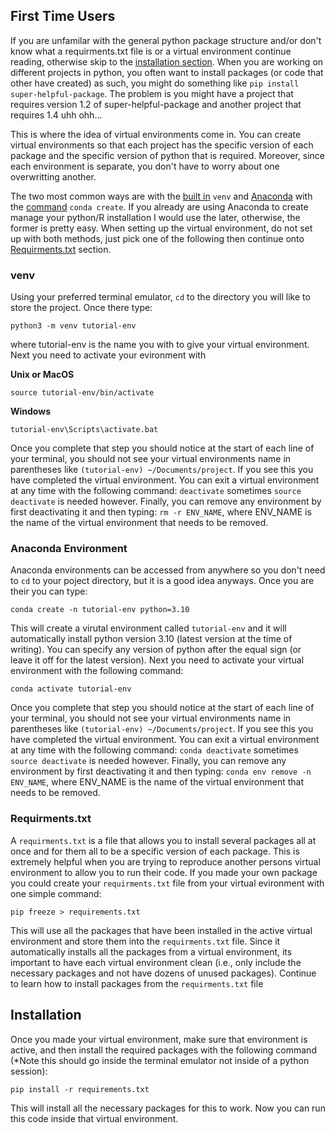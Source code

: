 ## First Time Users

If you are unfamilar with the general python package structure and/or don't know what a requirments.txt file is or a virtual environment continue reading, otherwise skip to the [installation section](##installation). When you are working on different projects in python, you often want to install packages (or code that other have created) as such, you might do something like `pip install super-helpful-package`. The problem is you might have a project that requires version 1.2 of super-helpful-package and another project that requires 1.4 uhh ohh... 

This is where the idea of virtual environments come in. You can create virtual environments so that each project has the specific version of each package and the specific version of python that is required. Moreover, since each environment is separate, you don't have to worry about one overwritting another.

The two most common ways are with the [built in](https://docs.python.org/3/tutorial/venv.html#creating-virtual-environments) `venv` and [Anaconda](https://anaconda.org/) with the [command](https://docs.conda.io/projects/conda/en/latest/user-guide/tasks/manage-environments.html) `conda create`. If you already are using Anaconda to create manage your python/R installation I would use the later, otherwise, the former is pretty easy. When setting up the virtual environment, do not set up with both methods, just pick one of the following then continue onto [Requirments.txt](###requirments.txt) section.



### venv
Using your preferred terminal emulator, `cd` to the directory you will like to store the project. Once there type:

```python3 -m venv tutorial-env```

where tutorial-env is the name you with to give your virtual environment. Next you need to activate your evironment with 

**Unix or MacOS**

```source tutorial-env/bin/activate```

**Windows**

```tutorial-env\Scripts\activate.bat```

Once you complete that step you should notice at the start of each line of your terminal, you should not see your virtual environments name in parentheses like `(tutorial-env) ~/Documents/project`. If you see this you have completed the virtual environment. You can exit a virtual environment at any time with the following command: `deactivate` sometimes `source deactivate` is needed however. Finally, you can remove any environment by first deactivating it and then typing: `rm -r ENV_NAME`, where ENV_NAME is the name of the virtual environment that needs to be removed. 

### Anaconda Environment
Anaconda environments can be accessed from anywhere so you don't need to `cd` to your poject directory, but it is a good idea anyways. Once you are their you can type: 

```conda create -n tutorial-env python=3.10```

This will create a virutal environment called `tutorial-env` and it will automatically install python version 3.10 (latest version at the time of writing). You can specify any version of python after the equal sign (or leave it off for the latest version). Next you need to activate your virtual environment with the following command: 

```conda activate tutorial-env```

Once you complete that step you should notice at the start of each line of your terminal, you should not see your virtual environments name in parentheses like `(tutorial-env) ~/Documents/project`. If you see this you have completed the virtual environment. You can exit a virtual environment at any time with the following command: `conda deactivate` sometimes `source deactivate` is needed however. Finally, you can remove any environment by first deactivating it and then typing: `conda env remove -n ENV_NAME`, where ENV_NAME is the name of the virtual environment that needs to be removed. 

### Requirments.txt

A `requirments.txt` is a file that allows you to install several packages all at once and for them all to be a specific version of each package. This is extremely helpful when you are trying to reproduce another persons virtual environment to allow you to run their code. If you made your own package you could create your `requirments.txt` file from your virtual evironment with one simple command: 

```pip freeze > requirements.txt```

This will use all the packages that have been installed in the active virtual environment and store them into the  `requirments.txt` file. Since it automatically installs all the packages from a virtual environment, its important to have each virtual environment clean (i.e., only include the necessary packages and not have dozens of unused packages). Continue to learn how to install packages from the `requirments.txt` file


## Installation

Once you made your virtual environment, make sure that environment is active, and then install the required packages with the following command (*Note this should go inside the terminal emulator not inside of a python session):

```pip install -r requirements.txt```

This will install all the necessary packages for this to work. Now you can run this code inside that virtual environment. 